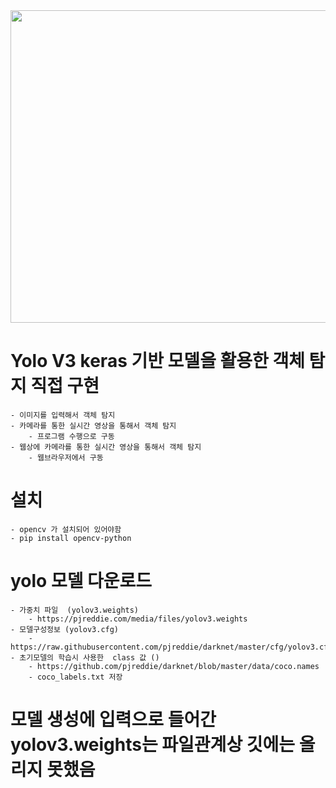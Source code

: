 <img src="https://user-images.githubusercontent.com/67897827/221734971-004f61b3-3c9a-4cc2-84b1-87b78fc8f656.PNG" width="600" height="500"/>

# Yolo V3 keras 기반 모델을 활용한 객체 탐지 직접 구현
    - 이미지를 입력해서 객체 탐지
    - 카메라를 통한 실시간 영상을 통해서 객체 탐지
        - 프로그램 수행으로 구동
    - 웹상에 카메라를 통한 실시간 영상을 통해서 객체 탐지
        - 웹브라우저에서 구동

# 설치
    - opencv 가 설치되어 있어야함
    - pip install opencv-python

# yolo 모델 다운로드
    - 가중치 파일  (yolov3.weights)
        - https://pjreddie.com/media/files/yolov3.weights
    - 모델구성정보 (yolov3.cfg)
        - https://raw.githubusercontent.com/pjreddie/darknet/master/cfg/yolov3.cfg
    - 초기모델의 학습시 사용한  class 값 ()
        - https://github.com/pjreddie/darknet/blob/master/data/coco.names
        - coco_labels.txt 저장

# 모델 생성에 입력으로 들어간 yolov3.weights는 파일관계상 깃에는 올리지 못했음
